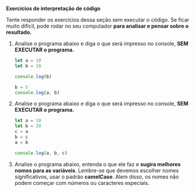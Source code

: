 **Exercícios de interpretação de código**

Tente responder os exercícios dessa seção sem executar o código. Se ficar muito difícil, pode rodar no seu computador **para analisar e pensar sobre o resultado.** 

1. Analise o programa abaixo e diga o que será impresso no console, **SEM EXECUTAR o programa.**
    
    ```jsx
    let a = 10
    let b = 10
    
    console.log(b)
    
    b = 5
    console.log(a, b)
    ```
    
2. Analise o programa abaixo e diga o que será impresso no console, **SEM EXECUTAR o programa.**
    
    ```jsx
    let a = 10
    let b = 20
    c = a
    b = c
    a = b
    
    console.log(a, b, c)
    ```
    
3. Analise o programa abaixo, entenda o que ele faz e **sugira melhores nomes para as variáveis**. Lembre-se que devemos escolher nomes significativos, usar o padrão **camelCase**. Alem disso, os nomes não podem começar com números ou caracteres especiais.